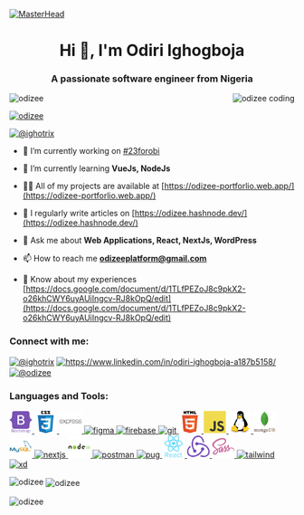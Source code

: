 
[![MasterHead](https://media-exp1.licdn.com/dms/image/C5616AQH5GVYovygoTQ/profile-displaybackgroundimage-shrink_350_1400/0/1641990449355?e=1669852800&v=beta&t=hEO1vsOnPlW7Ek7HrjZvuhnQ3y-V56z6Ca8yAW450oI)](https://odizee-portforlio.web.app/)

<h1 align="center">Hi 👋, I'm Odiri Ighogboja</h1>
<h3 align="center">A passionate software engineer from Nigeria</h3>

<img align="right" alt="odizee coding" src="https://i.pinimg.com/originals/54/e3/7d/54e37d8074ebcde1d96c77d7b2a7f310.gif"></img>

<p align="left"> <img src="https://komarev.com/ghpvc/?username=odizee&label=Profile%20views&color=0e75b6&style=flat" alt="odizee" /> </p>

<p align="left"> <a href="https://github.com/ryo-ma/github-profile-trophy"><img src="https://github-profile-trophy.vercel.app/?username=odizee" alt="odizee" /></a> </p>


<p align="left"> <a href="https://twitter.com/@ighotrix" target="blank"><img src="https://img.shields.io/twitter/follow/@ighotrix?logo=twitter&style=for-the-badge" alt="@ighotrix" /></a> </p>

- 🔭 I’m currently working on [#23forobi](https://23forobi.com/)

- 🌱 I’m currently learning **VueJs, NodeJs**

- 👨‍💻 All of my projects are available at [https://odizee-portforlio.web.app/](https://odizee-portforlio.web.app/)

- 📝 I regularly write articles on [https://odizee.hashnode.dev/](https://odizee.hashnode.dev/)

- 💬 Ask me about **Web Applications, React, NextJs, WordPress**

- 📫 How to reach me **odizeeplatform@gmail.com**

- 📄 Know about my experiences [https://docs.google.com/document/d/1TLfPEZoJ8c9pkX2-o26khCWY6uyAUiIngcv-RJ8kOpQ/edit](https://docs.google.com/document/d/1TLfPEZoJ8c9pkX2-o26khCWY6uyAUiIngcv-RJ8kOpQ/edit)

<h3 align="left">Connect with me:</h3>
<p align="left">
<a href="https://twitter.com/@ighotrix" target="blank"><img align="center" src="https://raw.githubusercontent.com/rahuldkjain/github-profile-readme-generator/master/src/images/icons/Social/twitter.svg" alt="@ighotrix" height="30" width="40" /></a>
<a href="https://linkedin.com/in/https://www.linkedin.com/in/odiri-ighogboja-a187b5158/" target="blank"><img align="center" src="https://raw.githubusercontent.com/rahuldkjain/github-profile-readme-generator/master/src/images/icons/Social/linked-in-alt.svg" alt="https://www.linkedin.com/in/odiri-ighogboja-a187b5158/" height="30" width="40" /></a>
<a href="https://hashnode.com/@odizee" target="blank"><img align="center" src="https://raw.githubusercontent.com/rahuldkjain/github-profile-readme-generator/master/src/images/icons/Social/hashnode.svg" alt="@odizee" height="30" width="40" /></a>
</p>

<h3 align="left">Languages and Tools:</h3>
<p align="left"> <a href="https://getbootstrap.com" target="_blank" rel="noreferrer"> <img src="https://raw.githubusercontent.com/devicons/devicon/master/icons/bootstrap/bootstrap-plain-wordmark.svg" alt="bootstrap" width="40" height="40"/> </a> <a href="https://www.w3schools.com/css/" target="_blank" rel="noreferrer"> <img src="https://raw.githubusercontent.com/devicons/devicon/master/icons/css3/css3-original-wordmark.svg" alt="css3" width="40" height="40"/> </a> <a href="https://expressjs.com" target="_blank" rel="noreferrer"> <img src="https://raw.githubusercontent.com/devicons/devicon/master/icons/express/express-original-wordmark.svg" alt="express" width="40" height="40"/> </a> <a href="https://www.figma.com/" target="_blank" rel="noreferrer"> <img src="https://www.vectorlogo.zone/logos/figma/figma-icon.svg" alt="figma" width="40" height="40"/> </a> <a href="https://firebase.google.com/" target="_blank" rel="noreferrer"> <img src="https://www.vectorlogo.zone/logos/firebase/firebase-icon.svg" alt="firebase" width="40" height="40"/> </a> <a href="https://git-scm.com/" target="_blank" rel="noreferrer"> <img src="https://www.vectorlogo.zone/logos/git-scm/git-scm-icon.svg" alt="git" width="40" height="40"/> </a> <a href="https://www.w3.org/html/" target="_blank" rel="noreferrer"> <img src="https://raw.githubusercontent.com/devicons/devicon/master/icons/html5/html5-original-wordmark.svg" alt="html5" width="40" height="40"/> </a> <a href="https://developer.mozilla.org/en-US/docs/Web/JavaScript" target="_blank" rel="noreferrer"> <img src="https://raw.githubusercontent.com/devicons/devicon/master/icons/javascript/javascript-original.svg" alt="javascript" width="40" height="40"/> </a> <a href="https://www.linux.org/" target="_blank" rel="noreferrer"> <img src="https://raw.githubusercontent.com/devicons/devicon/master/icons/linux/linux-original.svg" alt="linux" width="40" height="40"/> </a> <a href="https://www.mongodb.com/" target="_blank" rel="noreferrer"> <img src="https://raw.githubusercontent.com/devicons/devicon/master/icons/mongodb/mongodb-original-wordmark.svg" alt="mongodb" width="40" height="40"/> </a> <a href="https://www.mysql.com/" target="_blank" rel="noreferrer"> <img src="https://raw.githubusercontent.com/devicons/devicon/master/icons/mysql/mysql-original-wordmark.svg" alt="mysql" width="40" height="40"/> </a> <a href="https://nextjs.org/" target="_blank" rel="noreferrer"> <img src="https://cdn.worldvectorlogo.com/logos/nextjs-2.svg" alt="nextjs" width="40" height="40"/> </a> <a href="https://nodejs.org" target="_blank" rel="noreferrer"> <img src="https://raw.githubusercontent.com/devicons/devicon/master/icons/nodejs/nodejs-original-wordmark.svg" alt="nodejs" width="40" height="40"/> </a> <a href="https://postman.com" target="_blank" rel="noreferrer"> <img src="https://www.vectorlogo.zone/logos/getpostman/getpostman-icon.svg" alt="postman" width="40" height="40"/> </a> <a href="https://pugjs.org" target="_blank" rel="noreferrer"> <img src="https://cdn.worldvectorlogo.com/logos/pug.svg" alt="pug" width="40" height="40"/> </a> <a href="https://reactjs.org/" target="_blank" rel="noreferrer"> <img src="https://raw.githubusercontent.com/devicons/devicon/master/icons/react/react-original-wordmark.svg" alt="react" width="40" height="40"/> </a> <a href="https://redux.js.org" target="_blank" rel="noreferrer"> <img src="https://raw.githubusercontent.com/devicons/devicon/master/icons/redux/redux-original.svg" alt="redux" width="40" height="40"/> </a> <a href="https://sass-lang.com" target="_blank" rel="noreferrer"> <img src="https://raw.githubusercontent.com/devicons/devicon/master/icons/sass/sass-original.svg" alt="sass" width="40" height="40"/> </a> <a href="https://tailwindcss.com/" target="_blank" rel="noreferrer"> <img src="https://www.vectorlogo.zone/logos/tailwindcss/tailwindcss-icon.svg" alt="tailwind" width="40" height="40"/> </a> <a href="https://www.adobe.com/products/xd.html" target="_blank" rel="noreferrer"> <img src="https://cdn.worldvectorlogo.com/logos/adobe-xd.svg" alt="xd" width="40" height="40"/> </a> </p>

<p><img align="left" src="https://github-readme-stats.vercel.app/api/top-langs?username=odizee&show_icons=true&locale=en&layout=compact" alt="odizee" /></p>

<p>&nbsp;<img align="center" src="https://github-readme-stats.vercel.app/api?username=odizee&show_icons=true&locale=en" alt="odizee" /></p>

<p><img align="center" src="https://github-readme-streak-stats.herokuapp.com/?user=odizee&" alt="odizee" /></p>
